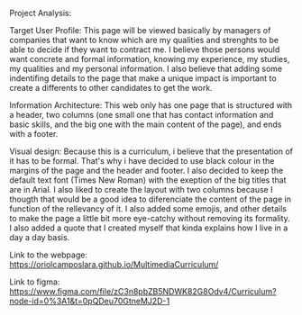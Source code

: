 Project Analysis:

Target User Profile: This page will be viewed basically by managers of companies that want to know which are my qualities and strenghts to be able to decide if they want
to contract me. I believe those persons would want concrete and formal information, knowing my experience, my studies, my qualities and my personal information. 
I also believe that adding some indentifing details to the page that make a unique impact is important to create a differents to other candidates to get the work.

Information Architecture: This web only has one page that is structured with a header, two columns (one small one that has contact information and basic skills, and the 
big one with the main content of the page), and ends with a footer. 

Visual design: Because this is a curriculum, i believe that the presentation of it has to be formal. That's why i have decided to use black colour in the margins of the
page and the header and footer. I also decided to keep the default text font (Times New Roman) with the exeption of the big titles that are in Arial. I also liked to 
create the layout with two columns because I thougth that would be a good idea to diferenciate the content of the page in function of the rellevancy of it. I also added 
some emojis, and other details to make the page a little bit more eye-catchy without removing its formality. I also added a quote that I created myself that kinda 
explains how I live in a day a day basis. 

Link to the webpage: https://oriolcamposlara.github.io/MultimediaCurriculum/

Link to figma: https://www.figma.com/file/zC3n8pbZB5NDWK82G8Odv4/Curriculum?node-id=0%3A1&t=0pQDeu70GtneMJ2D-1
